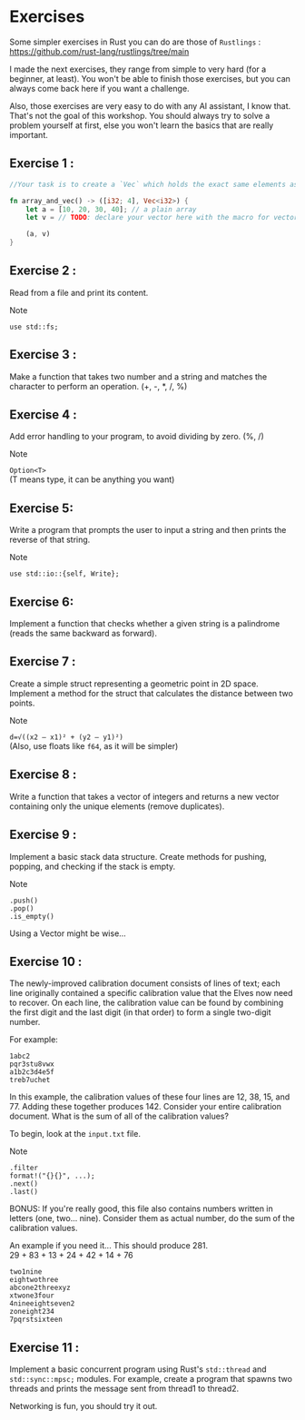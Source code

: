 # Exercises

Some simpler exercises in Rust you can do are those of `Rustlings` : https://github.com/rust-lang/rustlings/tree/main

I made the next exercises, they range from simple to very hard (for a beginner, at least).
You won't be able to finish those exercises, but you can always come back here if you want a challenge.

Also, those exercises are very easy to do with any AI assistant, I know that.
That's not the goal of this workshop. You should always try  to solve a problem yourself at first, else you won't learn the basics that are really important.

## Exercise 1 :

```rs
//Your task is to create a `Vec` which holds the exact same elements as in the array `a`.

fn array_and_vec() -> ([i32; 4], Vec<i32>) {
    let a = [10, 20, 30, 40]; // a plain array
    let v = // TODO: declare your vector here with the macro for vectors

    (a, v)
}
```

## Exercise 2 :

Read from a file and print its content.

> [!NOTE]
> `use std::fs;`

## Exercise 3 :

Make a function that takes two number and a string and matches the character to perform an operation. (+, -, *, /, %)

## Exercise 4 :

Add error handling to your program, to avoid dividing by zero. (%, /) <br>

> [!NOTE]
> `Option<T>` <br>
> (T means type, it can be anything you want)


## Exercise 5:

Write a program that prompts the user to input a string and then prints the reverse of that string. <br>

> [!NOTE]
> `use std::io::{self, Write};`

## Exercise 6:

Implement a function that checks whether a given string is a palindrome (reads the same backward as forward).

## Exercise 7 :

Create a simple struct representing a geometric point in 2D space. Implement a method for the struct that calculates the distance between two points.

> [!NOTE]
> `d=√((x2 – x1)² + (y2 – y1)²)`<br>
> (Also, use floats like `f64`, as it will be simpler)

## Exercise 8 :

Write a function that takes a vector of integers and returns a new vector containing only the unique elements (remove duplicates).

## Exercise 9 :

Implement a basic stack data structure. Create methods for pushing, popping, and checking if the stack is empty.

> [!NOTE]
> `.push()`<br>
> `.pop()` <br>
> `.is_empty()`

Using a Vector might be wise...

## Exercise 10 :

The newly-improved calibration document consists of lines of text; each line originally contained a specific calibration value that the Elves now need to recover. On each line, the calibration value can be found by combining the first digit and the last digit (in that order) to form a single two-digit number.

For example:
```
1abc2
pqr3stu8vwx
a1b2c3d4e5f
treb7uchet
```

In this example, the calibration values of these four lines are 12, 38, 15, and 77. Adding these together produces 142.
Consider your entire calibration document. What is the sum of all of the calibration values?

To begin, look at the `input.txt` file.

> [!NOTE]
> `.filter`<br>
> `format!("{}{}", ...);` <br>
> `.next()` <br>
> `.last()`

BONUS: If you're really good, this file also contains numbers written in letters (one, two... nine).
Consider them as actual number, do the sum of the calibration values.

An example if you need it... This should produce 281. <br>
29 + 83 + 13 + 24 + 42 + 14 + 76
```
two1nine
eightwothree
abcone2threexyz
xtwone3four
4nineeightseven2
zoneight234
7pqrstsixteen
```

## Exercise 11 :

Implement a basic concurrent program using Rust's `std::thread` and `std::sync::mpsc;` modules. For example, create a program that spawns two threads and prints the message sent from thread1 to thread2.

Networking is fun, you should try it out.
